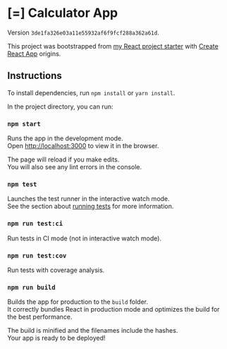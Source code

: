 # [=] Calculator App

Version `3de1fa326e03a11e55932af6f9fcf288a362a61d`.

This project was bootstrapped from [my React project starter](https://github.com/mtendotnet/react-starter) with [Create React App](https://github.com/facebookincubator/create-react-app) origins.

## Instructions

To install dependencies, run `npm install` or `yarn install`.

In the project directory, you can run:

### `npm start`

Runs the app in the development mode.<br>
Open [http://localhost:3000](http://localhost:3000) to view it in the browser.

The page will reload if you make edits.<br>
You will also see any lint errors in the console.

### `npm test`

Launches the test runner in the interactive watch mode.<br>
See the section about [running tests](https://facebook.github.io/create-react-app/docs/running-tests) for more information.

### `npm run test:ci`

Run tests in CI mode (not in interactive watch mode).

### `npm run test:cov`

Run tests with coverage analysis.

### `npm run build`

Builds the app for production to the `build` folder.<br>
It correctly bundles React in production mode and optimizes the build for the best performance.

The build is minified and the filenames include the hashes.<br>
Your app is ready to be deployed!
